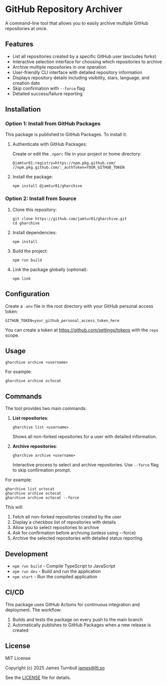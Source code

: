# GitHub Repository Archiver

A command-line tool that allows you to easily archive multiple GitHub repositories at once.

## Features

- List all repositories created by a specific GitHub user (excludes forks)
- Interactive selection interface for choosing which repositories to archive
- Archive multiple repositories in one operation
- User-friendly CLI interface with detailed repository information
- Displays repository details including visibility, stars, language, and creation date
- Skip confirmation with `--force` flag
- Detailed success/failure reporting

## Installation

### Option 1: Install from GitHub Packages

This package is published to GitHub Packages. To install it:

1. Authenticate with GitHub Packages:

   Create or edit the `.npmrc` file in your project or home directory:
   ```
   @jamtur01:registry=https://npm.pkg.github.com/
   //npm.pkg.github.com/:_authToken=YOUR_GITHUB_TOKEN
   ```

2. Install the package:
   ```
   npm install @jamtur01/gharchive
   ```

### Option 2: Install from Source

1. Clone this repository:

   ```
   git clone https://github.com/jamtur01/gharchive.git
   cd gharchive
   ```

2. Install dependencies:

   ```
   npm install
   ```

3. Build the project:

   ```
   npm run build
   ```

4. Link the package globally (optional):
   ```
   npm link
   ```

## Configuration

Create a `.env` file in the root directory with your GitHub personal access token:

```
GITHUB_TOKEN=your_github_personal_access_token_here
```

You can create a token at https://github.com/settings/tokens with the `repo` scope.

## Usage

```
gharchive archive <username>
```

For example:

```
gharchive archive octocat
```

## Commands

The tool provides two main commands:

1. **List repositories**:

   ```
   gharchive list <username>
   ```

   Shows all non-forked repositories for a user with detailed information.

2. **Archive repositories**:
   ```
   gharchive archive <username>
   ```
   Interactive process to select and archive repositories.
   Use `--force` flag to skip confirmation prompt.

For example:

```
gharchive list octocat
gharchive archive octocat
gharchive archive octocat --force
```

This will:

1. Fetch all non-forked repositories created by the user
2. Display a checkbox list of repositories with details
3. Allow you to select repositories to archive
4. Ask for confirmation before archiving (unless using --force)
5. Archive the selected repositories with detailed status reporting

## Development

- `npm run build` - Compile TypeScript to JavaScript
- `npm run dev` - Build and run the application
- `npm start` - Run the compiled application

## CI/CD

This package uses GitHub Actions for continuous integration and deployment. The workflow:

1. Builds and tests the package on every push to the main branch
2. Automatically publishes to GitHub Packages when a new release is created

## License

MIT License

Copyright (c) 2025 James Turnbull <james@ltl.so>

See the [LICENSE](LICENSE) file for details.
